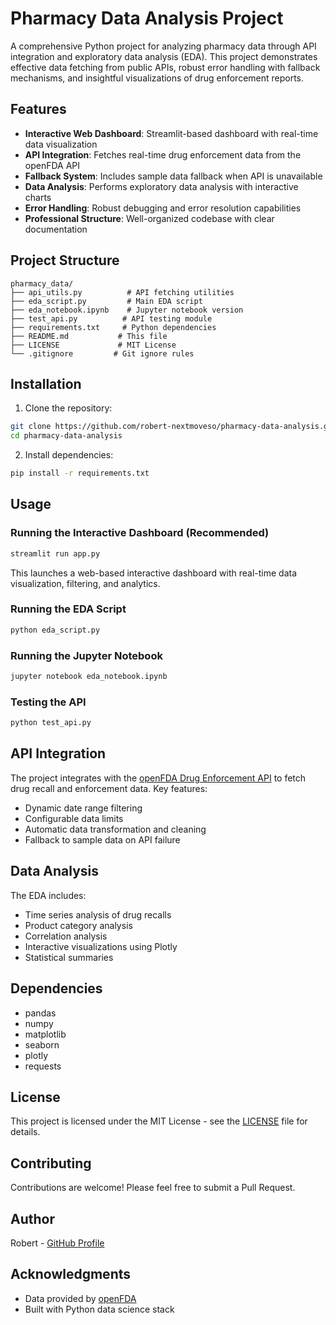 # Pharmacy Data Analysis Project

A comprehensive Python project for analyzing pharmacy data through API integration and exploratory data analysis (EDA). This project demonstrates effective data fetching from public APIs, robust error handling with fallback mechanisms, and insightful visualizations of drug enforcement reports.

## Features

- **Interactive Web Dashboard**: Streamlit-based dashboard with real-time data visualization
- **API Integration**: Fetches real-time drug enforcement data from the openFDA API
- **Fallback System**: Includes sample data fallback when API is unavailable
- **Data Analysis**: Performs exploratory data analysis with interactive charts
- **Error Handling**: Robust debugging and error resolution capabilities
- **Professional Structure**: Well-organized codebase with clear documentation

## Project Structure

```
pharmacy_data/
├── api_utils.py          # API fetching utilities
├── eda_script.py         # Main EDA script
├── eda_notebook.ipynb    # Jupyter notebook version
├── test_api.py          # API testing module
├── requirements.txt     # Python dependencies
├── README.md           # This file
├── LICENSE             # MIT License
└── .gitignore         # Git ignore rules
```

## Installation

1. Clone the repository:
```bash
git clone https://github.com/robert-nextmoveso/pharmacy-data-analysis.git
cd pharmacy-data-analysis
```

2. Install dependencies:
```bash
pip install -r requirements.txt
```

## Usage

### Running the Interactive Dashboard (Recommended)
```bash
streamlit run app.py
```
This launches a web-based interactive dashboard with real-time data visualization, filtering, and analytics.

### Running the EDA Script
```bash
python eda_script.py
```

### Running the Jupyter Notebook
```bash
jupyter notebook eda_notebook.ipynb
```

### Testing the API
```bash
python test_api.py
```

## API Integration

The project integrates with the [openFDA Drug Enforcement API](https://open.fda.gov/apis/drug/enforcement/) to fetch drug recall and enforcement data. Key features:

- Dynamic date range filtering
- Configurable data limits
- Automatic data transformation and cleaning
- Fallback to sample data on API failure

## Data Analysis

The EDA includes:
- Time series analysis of drug recalls
- Product category analysis
- Correlation analysis
- Interactive visualizations using Plotly
- Statistical summaries

## Dependencies

- pandas
- numpy
- matplotlib
- seaborn
- plotly
- requests

## License

This project is licensed under the MIT License - see the [LICENSE](LICENSE) file for details.

## Contributing

Contributions are welcome! Please feel free to submit a Pull Request.

## Author

Robert - [GitHub Profile](https://github.com/robert-nextmoveso)

## Acknowledgments

- Data provided by [openFDA](https://open.fda.gov/)
- Built with Python data science stack